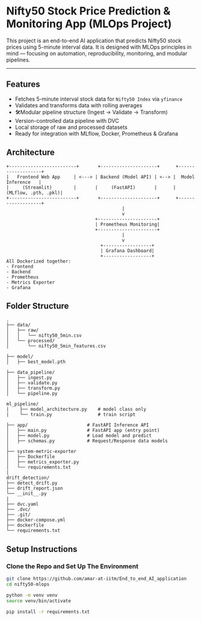 # Nifty50 Stock Price Prediction & Monitoring App (MLOps Project)

This project is an end-to-end AI application that predicts Nifty50 stock prices using 5-minute interval data. It is designed with MLOps principles in mind — focusing on automation, reproducibility, monitoring, and modular pipelines.

---

## Features
- Fetches 5-minute interval stock data for `Nifty50 Index` via `yfinance`
- Validates and transforms data with rolling averages
- 🛠Modular pipeline structure (Ingest → Validate → Transform)
- Version-controlled data pipeline with DVC
- Local storage of raw and processed datasets
- Ready for integration with MLflow, Docker, Prometheus & Grafana


## Architecture 
```
+-------------------------+       +---------------------+      +-------------------+
|   Frontend Web App     | <---> | Backend (Model API) | <--> |  Model Inference   |
|     (Streamlit)        |       |     (FastAPI)       |      |(MLflow, .pth, .pkl)|
+-------------------------+       +---------------------+      +-------------------+
                                           |
                                           v
                                 +----------------------+
                                 | Prometheus Monitoring|
                                 +----------------------+
                                           |
                                           v
                                   +------------------+
                                   | Grafana Dashboard|
                                   +------------------+  
All Dockerized together:
- Frontend
- Backend
- Prometheus
- Metrics Exporter
- Grafana

```


## Folder Structure
```
.
├── data/
│   ├── raw/
│   │   └── nifty50_5min.csv
│   └── processed/
│       └── nifty50_5min_features.csv

├── model/                      
│   ├── best_model.pth

├── data_pipeline/
│   ├── ingest.py
│   ├── validate.py
│   ├── transform.py
│   └── pipeline.py

ml_pipeline/
|    ├── model_architecture.py    # model class only
|    └── train.py                 # train script

├── app/                      # FastAPI Inference API
│   ├── main.py               # FastAPI app (entry point)
│   ├── model.py              # Load model and predict
│   ├── schemas.py            # Request/Response data models
│
├── system-metric-exporter
│   ├── Dockerfile
│   ├── metrics_exporter.py
│   └── requirements.txt
|
drift_detection/
├── detect_drift.py
├── drift_report.json
└── __init__.py
|
├── dvc.yaml
├── .dvc/
├── .git/
├── docker-compose.yml
├── dockerfile
└── requirements.txt
```


## Setup Instructions

### Clone the Repo and Set Up The Environment

```bash
git clone https://github.com/amar-at-iitm/End_to_end_AI_application
cd nifty50-mlops
```
````bash
python -m venv venv
source venv/bin/activate
````
```bash
pip install -r requirements.txt
```
